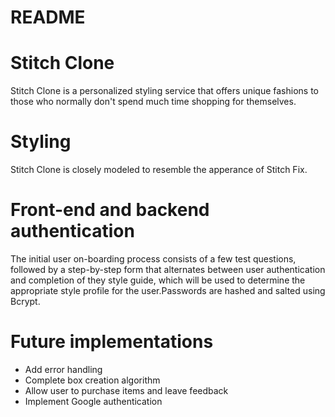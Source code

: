 # README

# Stitch Clone

Stitch Clone is a personalized styling service that offers unique fashions to those who normally don't spend much time shopping for themselves.

# Styling

Stitch Clone is closely modeled to resemble the apperance of Stitch Fix.

# Front-end and backend authentication

The initial user on-boarding process consists of a few test questions, followed by a step-by-step form that alternates between user authentication and completion of they style guide, which will be used to determine the appropriate style profile for the user.Passwords are hashed and salted using Bcrypt.

# Future implementations
* Add error handling
* Complete box creation algorithm
* Allow user to purchase items and leave feedback
* Implement Google authentication
